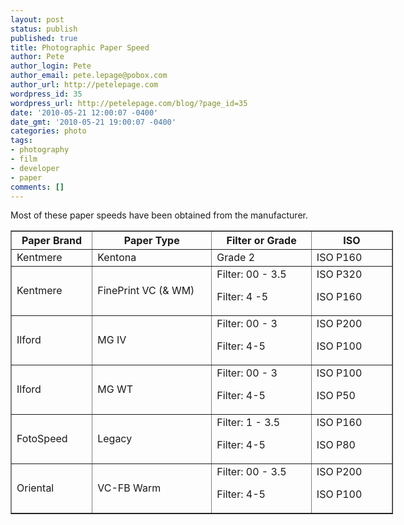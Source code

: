 ```yaml
---
layout: post
status: publish
published: true
title: Photographic Paper Speed
author: Pete
author_login: Pete
author_email: pete.lepage@pobox.com
author_url: http://petelepage.com
wordpress_id: 35
wordpress_url: http://petelepage.com/blog/?page_id=35
date: '2010-05-21 12:00:07 -0400'
date_gmt: '2010-05-21 19:00:07 -0400'
categories: photo
tags: 
- photography
- film
- developer
- paper
comments: []
---
```

Most of these paper speeds have been obtained from the manufacturer.

<table style="width: 612px;" border="1">
<tbody>
<tr>
<th style="width: 113px;"> Paper Brand</th>
<th style="width: 177px;"> Paper Type</th>
<th style="width: 145px;"> Filter or Grade</th>
<th style="width: 114px;"> ISO</th>
</tr>
<tr>
<td style="width: 113px;">Kentmere</td>
<td style="width: 177px;">Kentona</td>
<td style="width: 145px;">Grade 2</td>
<td style="width: 114px;">ISO P160</td>
</tr>
<tr>
<td style="width: 113px;">Kentmere</td>
<td style="width: 177px;">FinePrint VC (&amp; WM)</td>
<td style="width: 145px;">Filter: 00 - 3.5</p>

Filter: 4 -5</td>
<td style="width: 114px;">ISO P320

ISO P160</td>
</tr>
<tr>
<td style="width: 113px;">Ilford</td>
<td style="width: 177px;">MG IV</td>
<td style="width: 145px;">Filter: 00 - 3

Filter: 4-5</td>
<td style="width: 114px;">ISO P200

ISO P100</td>
</tr>
<tr>
<td style="width: 113px;">Ilford</td>
<td style="width: 177px;">MG WT</td>
<td style="width: 145px;">Filter: 00 - 3

Filter: 4-5</td>
<td style="width: 114px;">ISO P100

ISO P50</td>
</tr>
<tr>
<td style="width: 113px;">FotoSpeed</td>
<td style="width: 177px;">Legacy</td>
<td style="width: 145px;">Filter: 1 - 3.5

Filter: 4-5</td>
<td style="width: 114px;">ISO P160

ISO P80</td>
</tr>
<tr>
<td style="width: 113px;">Oriental</td>
<td style="width: 177px;">VC-FB Warm</td>
<td style="width: 145px;">Filter: 00 - 3.5

Filter: 4-5</td>
<td style="width: 114px;">ISO P200

<p>ISO P100</td>
</tr>
</tbody>
</table>
